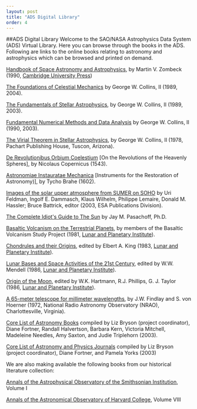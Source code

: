 ```yaml
---
layout: post
title: "ADS Digital Library"
order: 4
---
```

##ADS Digital Library
Welcome to the SAO/NASA Astrophysics Data System (ADS) Virtual Library. Here you can browse through the books in the ADS.
Following are links to the online books relating to astronomy and astrophysics which can be browsed and printed on demand.

[Handbook of Space Astronomy and Astrophysics](http://ads.harvard.edu/books/hsaa), by Martin V. Zombeck
(1990, [Cambridge University Press](http://www.cup.cam.ac.uk/))

[The Foundations of Celestial Mechanics](http://ads.harvard.edu/books/1989fcm..book) by George W. Collins, II
(1989, 2004).

[The Fundamentals of Stellar Astrophysics](http://ads.harvard.edu/books/1989fsa..book), by George W. Collins, II
(1989, 2003).

[Fundamental Numerical Methods and Data Analysis](http://ads.harvard.edu/books/1990fnmd.book) by George W. Collins, II
(1990, 2003).

[The Virial Theorem in Stellar Astrophysics](http://ads.harvard.edu/books/1978vtsa.book), by George W. Collins, II
(1978, Pachart Publishing House, Tuscon, Arizona).

[De Revolutionibus Orbium Coelestium](http://ads.harvard.edu/books/1543droc.book) [On the Revolutions of the Heavenly Spheres], by Nicolaus Copernicus
(1543).

[Astronomiae Instauratae Mechanica](http://ads.harvard.edu/books/1602tbam.book) [Instruments for the Restoration of Astronomy)], by Tycho Brahe
(1602).

[Images of the solar upper atmosphere from SUMER on SOHO](http://ads.harvard.edu/books/2003isua.book) by Uri Feldman, Ingolf E. Dammasch, Klaus Wilhelm, Philippe Lemaire, Donald M. Hassler; Bruce Battrick, editor
(2003, ESA Publications Division).

[The Complete Idiot's Guide to The Sun](http://ads.harvard.edu/books/2003cigs.book) by Jay M. Pasachoff, Ph.D.

[Basaltic Volcanism on the Terrestrial Planets](http://ads.harvard.edu/books/bvtp), by members of the Basaltic Volcanism Study Project
(1981, [Lunar and Planetary Institute](http://www.lpi.usra.edu/)).

[Chondrules and their Origins](http://ads.harvard.edu/books/chto), edited by Elbert A. King
(1983, [Lunar and Planetary Institute](http://www.lpi.usra.edu/)).

[Lunar Bases and Space Activities of the 21st Century](http://ads.harvard.edu/books/lbsa), edited by W.W. Mendell
(1986, [Lunar and Planetary Institute](http://www.lpi.usra.edu/)).

[Origin of the Moon](http://ads.harvard.edu/books/ormo), edited by W.K. Hartmann, R.J. Phillips, G. J. Taylor
(1986, [Lunar and Planetary Institute](http://www.lpi.usra.edu/)).

[A 65-meter telescope for millimeter wavelengths](http://ads.harvard.edu/books/1972mtmw.book), by J.W. Findlay and S. von Hoerner
(1972, National Radio Astronomy Observatory (NRAO), Charlottesville, Virginia).

[Core List of Astronomy Books](http://ads.harvard.edu/books/clab) compiled by Liz Bryson (project coordinator), Diane Fortner, Randall Halvertson, Barbara Kern, Victoria Mitchell, Madeleine Needles, Amy Saxton, and Judie Triplehorn (2003).

[Core List of Astronomy and Physics Journals](http://ads.harvard.edu/books/claj) compiled by Liz Bryson (project coordinator), Diane Fortner, and Pamela Yorks (2003)

We are also making available the following books from our historical literature collection:

[Annals of the Astrophysical Observatory of the Smithsonian Institution](http://ads.harvard.edu/books/saoann), Volume I

[Annals of the Astronomical Observatory of Harvard College](http://ads.harvard.edu/books/hcoann), Volume VIII